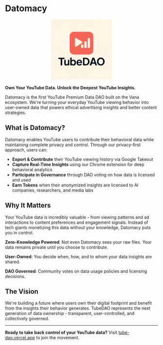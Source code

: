 # Datomacy

<div align="center">
  <img src="./tube-dao.png" alt="Datomacy Logo" width="200"/>
</div>

**Own Your YouTube Data. Unlock the Deepest YouTube Insights.**

Datomacy is the first YouTube Premium Data DAO built on the Vana ecosystem. We're turning your everyday YouTube viewing behavior into user-owned data that powers ethical advertising insights and better content strategies.

## What is Datomacy?

Datomacy enables YouTube users to contribute their behavioral data while maintaining complete privacy and control. Through our privacy-first approach, users can:

- **Export & Contribute** their YouTube viewing history via Google Takeout
- **Capture Real-Time Insights** using our Chrome extension for deep behavioral analytics
- **Participate in Governance** through DAO voting on how data is licensed and used
- **Earn Tokens** when their anonymized insights are licensed to AI companies, researchers, and media labs

## Why It Matters

Your YouTube data is incredibly valuable - from viewing patterns and ad interactions to content preferences and engagement signals. Instead of tech giants monetizing this data without your knowledge, Datomacy puts you in control.

**Zero-Knowledge Powered**: Not even Datomacy sees your raw files. Your data remains private until you choose to contribute.

**User-Owned**: You decide when, how, and to whom your data insights are shared.

**DAO Governed**: Community votes on data usage policies and licensing decisions.

## The Vision

We're building a future where users own their digital footprint and benefit from the insights their behavior generates. TubeDAO represents the next generation of data ownership - transparent, user-controlled, and collectively governed.

---

**Ready to take back control of your YouTube data?** Visit [tube-dao.vercel.app](https://tubedao.org/) to join the movement.
